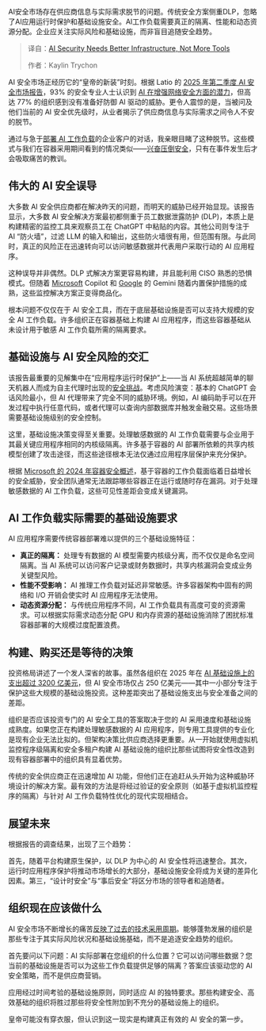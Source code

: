 
<!--
title: AI安全建设：夯实基础架构，远胜工具叠加
cover: https://cdn.thenewstack.io/media/2025/06/d599835a-eyeball1a.jpg
summary: AI安全市场存在供应商信息与实际需求脱节的问题。传统安全方案侧重DLP，忽略了AI应用运行时保护和基础设施安全。AI工作负载需要真正的隔离、性能和动态资源分配。企业应关注实际风险和基础设施，而非盲目追随安全趋势。
-->

AI安全市场存在供应商信息与实际需求脱节的问题。传统安全方案侧重DLP，忽略了AI应用运行时保护和基础设施安全。AI工作负载需要真正的隔离、性能和动态资源分配。企业应关注实际风险和基础设施，而非盲目追随安全趋势。

> 译自：[AI Security Needs Better Infrastructure, Not More Tools](https://thenewstack.io/ai-security-needs-better-infrastructure-not-more-tools/)
> 
> 作者：Kaylin Trychon

AI 安全市场正经历它的“皇帝的新装”时刻。根据 Latio 的 [2025 年第二季度 AI 安全市场报告](https://pulse.latio.tech/p/2025-latio-ai-security-report)，93% 的安全专业人士认识到 [AI 在增强网络安全方面的潜力](https://thenewstack.io/navigating-the-turbulent-waters-of-ai-security/)，但高达 77% 的组织感到没有准备好防御 AI 驱动的威胁。更令人震惊的是，当被问及他们当前的 AI 安全优先级时，从业者揭示了供应商信息与实际需求之间令人不安的脱节。

通过与急于[部署 AI 工作负载](https://thenewstack.io/developers-are-embracing-ai-to-streamline-threat-detection-and-stay-ahead/)的企业客户的对话，我亲眼目睹了这种脱节。这些模式与我们在容器采用期间看到的情况类似——[兴奋压倒安全](https://thenewstack.io/ai-is-changing-cybersecurity-fast-and-most-analysts-arent-ready/)，只有在事件发生后才会吸取痛苦的教训。

## 伟大的 AI 安全误导

大多数 AI 安全供应商都在解决昨天的问题，而明天的威胁已经开始显现。该报告显示，大多数 AI 安全解决方案最初都侧重于员工数据泄露防护 (DLP)，本质上是构建精密的监控工具来观察员工在 ChatGPT 中粘贴的内容。其他公司则专注于 AI “防火墙”，过滤 LLM 的输入和输出，这些防火墙很有用，但范围有限。与此同时，真正的风险正在迅速转向可以访问敏感数据并代表用户采取行动的 AI 应用程序。

这种误导并非偶然。DLP 式解决方案更容易构建，并且能利用 CISO 熟悉的恐惧模式。但随着 [Microsoft](https://news.microsoft.com/?utm_content=inline+mention) Copilot 和 [Google](https://cloud.google.com/?utm_content=inline+mention) 的 Gemini 随着内置保护措施的成熟，这些监控解决方案正变得商品化。

根本问题不仅仅在于 AI 安全工具，而在于底层基础设施是否可以支持大规模的安全 AI 工作负载。许多组织正在容器基础上构建 AI 应用程序，而这些容器基础从未设计用于敏感 AI 工作负载所需的隔离要求。

## 基础设施与 AI 安全风险的交汇

该报告最重要的见解集中在“应用程序运行时保护”上——当 AI 系统超越简单的聊天机器人而成为自主代理时出现的[安全挑战](https://thenewstack.io/ai-agents-are-a-security-ticking-time-bomb/)。考虑风险演变：基本的 ChatGPT 会话风险最小，但 AI 代理带来了完全不同的威胁环境。例如，AI 编码助手可以在开发过程中执行任意代码，或者代理可以查询内部数据库并触发金融交易。这些场景需要基础设施级别的安全控制。

这里，基础设施决策变得至关重要。处理敏感数据的 AI 工作负载需要与企业用于其最关键应用程序相同的内核级隔离。许多基于容器的 AI 部署所依赖的共享内核模型创建了攻击途径，而这些途径根本无法仅通过应用程序层保护来充分保护。

根据 [Microsoft 的 2024 年容器安全概述](https://techcommunity.microsoft.com/blog/microsoftdefendercloudblog/new-innovations-in-container-security-with-unified-visibility-investigations-and/4298593)，基于容器的工作负载面临着日益增长的安全威胁，安全团队通常无法跟踪哪些容器正在运行或随时存在漏洞。对于处理敏感数据的 AI 工作负载，这些可见性差距会变成关键漏洞。

## AI 工作负载实际需要的基础设施要求

AI 应用程序需要传统容器部署难以提供的三个基础设施特征：

*   **真正的隔离：** 处理专有数据的 AI 模型需要内核级分离，而不仅仅是命名空间隔离。当 AI 系统可以访问客户记录或财务数据时，共享内核漏洞会变成业务关键型风险。
*   **性能不受影响：** AI 推理工作负载对延迟非常敏感。许多容器架构中固有的网络和 I/O 开销会使实时 AI 应用程序无法使用。
*   **动态资源分配：** 与传统应用程序不同，AI 工作负载具有高度可变的资源需求。可以根据实际需求动态分配 GPU 和内存资源的基础设施消除了困扰标准容器部署的大规模过度配置浪费。

## 构建、购买还是等待的决策

投资格局讲述了一个发人深省的故事。虽然各组织在 2025 年在 [AI 基础设施上的支出超过 3200 亿美元](https://www.cnbc.com/2025/02/08/tech-megacaps-to-spend-more-than-300-billion-in-2025-to-win-in-ai.html)，但 AI 安全市场仅占 250 亿美元——其中一小部分专注于保护这些大规模的基础设施投资。这种差距突出了基础设施支出与安全准备之间的差距。

组织是否应该投资专门的 AI 安全工具的答案取决于您的 AI 采用速度和基础设施成熟度。如果您正在构建处理敏感数据的 AI 应用程序，则专用工具提供的专业化是现有企业无法比拟的。但架构决策比供应商选择更重要。从一开始就使用虚拟机监控程序级隔离和安全多租户构建 AI 基础设施的组织比那些试图将安全性改造到现有容器部署中的组织具有显着优势。

传统的安全供应商正在迅速增加 AI 功能，但他们正在追赶从头开始为这种威胁环境设计的解决方案。最有效的方法是将经过验证的安全原则（如基于虚拟机监控程序的隔离）与针对 AI 工作负载特性优化的现代实现相结合。

## 展望未来

根据报告的调查结果，出现了三个趋势：

首先，随着平台构建原生保护，以 DLP 为中心的 AI 安全性将迅速整合。其次，运行时应用程序保护将推动市场增长的大部分，基础设施安全将成为关键的差异化因素。第三，“设计时安全”与“事后安全”将区分市场的领导者和追随者。

## 组织现在应该做什么

AI 安全市场不断增长的痛苦[反映了过去的技术采用周期](https://thenewstack.io/future-proofing-ai-repeating-mistakes-or-learning-from-the-past/)。能够蓬勃发展的组织是那些专注于其实际风险状况和基础设施基础，而不是追逐安全趋势的组织。

首先要问以下问题：AI 实际部署在您组织的什么位置？它可以访问哪些数据？您当前的基础设施是否可以为这些工作负载提供足够的隔离？答案应该驱动您的 AI 安全策略，而不是供应商营销。

应用经过时间考验的基础设施原则，同时适应 AI 的独特要求。那些构建安全、高效基础的组织将胜过那些将安全性附加到不充分的基础设施上的组织。

皇帝可能没有穿衣服，但认识到这一现实是构建真正有效的 AI 安全的第一步。